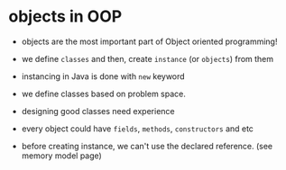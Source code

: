 # objects in OOP

+ objects are the most important part of Object oriented programming!
+ we define `classes` and then, create `instance` (or `objects`) from them 
+ instancing in Java is done with `new` keyword
+ we define classes based on problem space.
+ designing good classes need experience
+ every object could have `fields`,  `methods`,  `constructors` and etc

+ before creating instance, we can't use the declared reference. (see memory model page)